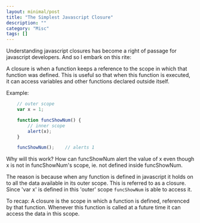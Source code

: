 ```yaml
---
layout: minimal/post
title: "The Simplest Javascript Closure"
description: ""
category: "Misc"
tags: []
---
```


Understanding javascript closures has become a right of passage for javascript developers. And so I embark on this rite:

A closure is when a function keeps a reference to the scope in which that function was defined.
This is useful so that when this function is executed, it can access variables and other functions declared outside itself.

Example:

```javascript
    // outer scope
    var x = 1;

    function funcShowNum() {
        // inner scope
        alert(x);
    }

    funcShowNum();    // alerts 1
```
Why will this work? How can funcShowNum alert the value of x even though x is not in funcShowNum's scope, ie. not defined inside funcShowNum.

The reason is because when any function is defined in javascript it holds on to all the data available in its outer scope. This is referred to as a closure.
Since 'var x' is defined in this 'outer' scope `funcShowNum` is able to access it.

To recap:
A closure is the scope in which a function is defined, referenced by that function.
Whenever this function is called at a future time it can access the data in this scope.
